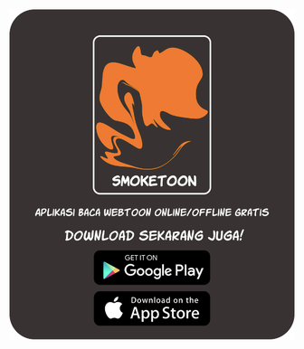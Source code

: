 ## ![banner](https://github.com/DumbWaysStudent/DW12CCJG9_webtoon/blob/master/image_etc/bannerSomkeToon.png)
